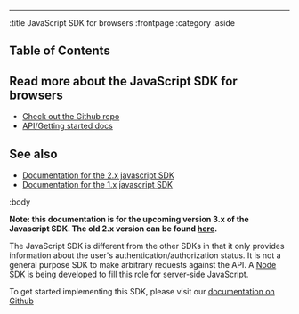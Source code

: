 --------------------------------------------------------------------------------
:title JavaScript SDK for browsers
:frontpage
:category
:aside

## Table of Contents

<spid-toc></spid-toc>

## Read more about the JavaScript SDK for browsers

- [Check out the Github repo](https://github.schibsted.io/spt-identity/spid-sdk-browser)
- [API/Getting started docs](https://pages.github.schibsted.io/spt-identity/spid-sdk-browser)

## See also
- [Documentation for the 2.x javascript SDK](/sdks/javascript-2x/)
- [Documentation for the 1.x javascript SDK](/sdks/javascript-1x/)

:body

**Note: this documentation is for the upcoming version 3.x of the Javascript SDK. The old 2.x
version can be found [here](/sdks/javascript-2x/).**

The JavaScript SDK is different from the other SDKs in that it only provides information about the
user's authentication/authorization status. It is not a general purpose SDK to make arbitrary
requests against the API. A [Node SDK](https://github.schibsted.io/spt-identity/spid-sdk-node) is
being developed to fill this role for server-side JavaScript.

To get started implementing this SDK, please visit our [documentation on
Github](https://pages.github.schibsted.io/spt-identity/spid-sdk-browser)
